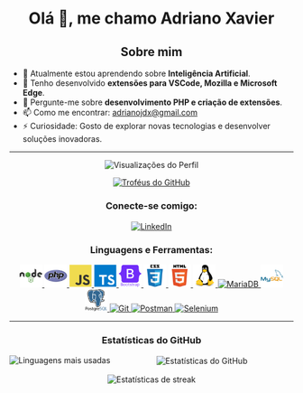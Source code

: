 <div align="center"> 

# Olá 👋, me chamo Adriano Xavier 
  
## Sobre mim
</div>

- 🌱 Atualmente estou aprendendo sobre **Inteligência Artificial**.
- 👯 Tenho desenvolvido **extensões para VSCode, Mozilla e Microsoft Edge**.
- 💬 Pergunte-me sobre **desenvolvimento PHP e criação de extensões**.
- 📫 Como me encontrar: [adrianojdx@gmail.com](mailto:adrianojdx@gmail.com)
- ⚡ Curiosidade: Gosto de explorar novas tecnologias e desenvolver soluções inovadoras.

---

<div align="center">
  
![Visualizações do Perfil](https://komarev.com/ghpvc/?username=adrianojdxavier&label=Profile%20views&color=0e75b6&style=flat)

[![Troféus do GitHub](https://github-profile-trophy.vercel.app/?username=adrianojdxavier&theme=gitdimmed&no-frame=true&row=1&column=6&exclude_achievements=Issues,PullRequest,Reviews)](https://github.com/ryo-ma/github-profile-trophy)

### Conecte-se comigo:
<a href="https://www.linkedin.com/in/adriano-xavier" target="blank"><img align="center" src="https://raw.githubusercontent.com/rahuldkjain/github-profile-readme-generator/master/src/images/icons/Social/linked-in-alt.svg" alt="LinkedIn" height="30" width="40" /></a>

### Linguagens e Ferramentas:
<p align="center">
  <a href="https://nodejs.org" target="_blank" rel="noreferrer"> <img src="https://raw.githubusercontent.com/devicons/devicon/master/icons/nodejs/nodejs-original-wordmark.svg" alt="Node.js" width="40" height="40"/> </a>
    <a href="https://www.php.net" target="_blank" rel="noreferrer"> <img src="https://raw.githubusercontent.com/devicons/devicon/master/icons/php/php-original.svg" alt="PHP" width="40" height="40"/> </a>
  <a href="https://developer.mozilla.org/en-US/docs/Web/JavaScript" target="_blank" rel="noreferrer"> <img src="https://raw.githubusercontent.com/devicons/devicon/master/icons/javascript/javascript-original.svg" alt="JavaScript" width="40" height="40"/> </a>
  <a href="https://www.typescriptlang.org/" target="_blank" rel="noreferrer"> <img src="https://raw.githubusercontent.com/devicons/devicon/master/icons/typescript/typescript-original.svg" alt="TypeScript" width="40" height="40"/> </a>
    <a href="https://getbootstrap.com" target="_blank" rel="noreferrer"> <img src="https://raw.githubusercontent.com/devicons/devicon/master/icons/bootstrap/bootstrap-plain-wordmark.svg" alt="Bootstrap" width="40" height="40"/> </a>
    <a href="https://www.w3schools.com/css/" target="_blank" rel="noreferrer"> <img src="https://raw.githubusercontent.com/devicons/devicon/master/icons/css3/css3-original-wordmark.svg" alt="CSS3" width="40" height="40"/> </a>
    <a href="https://www.w3.org/html/" target="_blank" rel="noreferrer"> <img src="https://raw.githubusercontent.com/devicons/devicon/master/icons/html5/html5-original-wordmark.svg" alt="HTML5" width="40" height="40"/> </a>
    <a href="https://www.linux.org/" target="_blank" rel="noreferrer"> <img src="https://raw.githubusercontent.com/devicons/devicon/master/icons/linux/linux-original.svg" alt="Linux" width="40" height="40"/> </a>
    <a href="https://mariadb.org/" target="_blank" rel="noreferrer"> <img src="https://www.vectorlogo.zone/logos/mariadb/mariadb-icon.svg" alt="MariaDB" width="40" height="40"/> </a>
    <a href="https://www.mysql.com/" target="_blank" rel="noreferrer"> <img src="https://raw.githubusercontent.com/devicons/devicon/master/icons/mysql/mysql-original-wordmark.svg" alt="MySQL" width="40" height="40"/> </a>
    <a href="https://www.postgresql.org" target="_blank" rel="noreferrer"> <img src="https://raw.githubusercontent.com/devicons/devicon/master/icons/postgresql/postgresql-original-wordmark.svg" alt="PostgreSQL" width="40" height="40"/> </a>
  <a href="https://git-scm.com/" target="_blank" rel="noreferrer"> <img src="https://www.vectorlogo.zone/logos/git-scm/git-scm-icon.svg" alt="Git" width="40" height="40"/> </a>
    <a href="https://postman.com" target="_blank" rel="noreferrer"> <img src="https://www.vectorlogo.zone/logos/getpostman/getpostman-icon.svg" alt="Postman" width="40" height="40"/> </a>
    <a href="https://www.selenium.dev" target="_blank" rel="noreferrer"> <img src="https://raw.githubusercontent.com/detain/svg-logos/780f25886640cef088af994181646db2f6b1a3f8/svg/selenium-logo.svg" alt="Selenium" width="40" height="40"/> </a>
</p>

---

### Estatísticas do GitHub
<p>
    <img align="left" src="https://github-readme-stats.vercel.app/api/top-langs?username=adrianojdxavier&show_icons=true&theme=dark&locale=pt-br&layout=compact" alt="Linguagens mais usadas" />
</p>

<p>
    <img align="center" src="https://github-readme-stats.vercel.app/api?username=adrianojdxavier&show_icons=true&theme=dark&locale=pt-br" alt="Estatísticas do GitHub" />
</p>

<p>
    <img align="center" src="https://github-readme-streak-stats.herokuapp.com/?user=adrianojdxavier&theme=dark&locale=pt-br" alt="Estatísticas de streak" />
</p>

</div>
